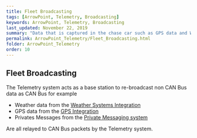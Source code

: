 ```yaml
---
title: Fleet Broadcasting
tags: [ArrowPoint, Telemetry, Broadcasting]
keywords: ArrowPoint, Telemetry, Broadcasting
last_updated: November 22, 2019
summary: "Data that is captured in the chase car such as GPS data and Weather Data is broadcast to the entire fleet so that it can be see on the tablets."
permalink: ArrowPoint_Telemetry/Fleet_Broadcasting.html
folder: ArrowPoint_Telemetry
order: 10
---
```


## Fleet Broadcasting

The Telemetry system acts as a base station to re-broadcast non CAN Bus data as CAN Bus for example

* Weather data from the [Weather Systems Integration](Weather.html)
* GPS data from the [GPS Integration](GPS_GoogleEarth.html)
* Privates Messages from the [Private Messaging system](Fleet_Messaging.html) 

Are all relayed to CAN Bus packets by the Telemetry system.

